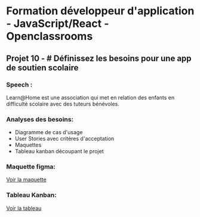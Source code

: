 
<H1> Formation développeur d'application - JavaScript/React - Openclassrooms</h1>

<h2>Projet 10 -   # Définissez les besoins pour une app de soutien scolaire</h2>

<h3>Speech :</h3>
Learn@Home est une association qui met en relation des enfants en difficulté scolaire avec des tuteurs bénévoles.

<h3>Analyses des besoins:</h3>

- Diagramme de cas d'usage
- User Stories avec critères d'acceptation
- Maquettes 
- Tableau kanban découpant le projet

<h3>Maquette figma: </h3>
<a href="https://www.figma.com/file/iLY9pyGgo4AbmPY7mRh1XI/Maquette-Learn%40home?node-id=2%3A2&t=JGjoGRSDVWvkn3xd-0"> Voir la maquette
</a>

<h3>Tableau Kanban: </h3>
<a href="https://github.com/users/Cecilia-Giusti/projects/1"> Voir la tableau
</a>







